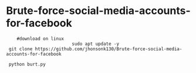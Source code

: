 

# Brute-force-social-media-accounts-for-facebook


        #download on linux
                             sudo apt update -y
     git clone https://github.com/jhonsonk130/Brute-force-social-media-accounts-for-facebook
     
     python burt.py

